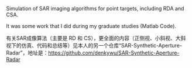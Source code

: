 
Simulation of SAR imaging algorithms for point targets, including RDA and CSA.

It was some work that I did during my graduate studies (Matlab Code).

有关SAR成像算法（主要是 RD 和 CS），更全面的内容（正侧视、小斜视、大斜视下的仿真、代码和总结等）见本人的另一个仓库“SAR-Synthetic-Aperture-Radar”，地址是：https://github.com/denkywu/SAR-Synthetic-Aperture-Radar
